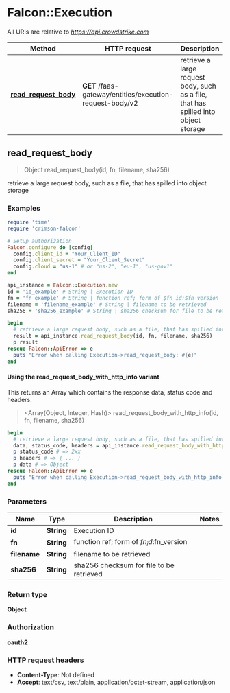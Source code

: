 # Falcon::Execution

All URIs are relative to *https://api.crowdstrike.com*

| Method | HTTP request | Description |
| ------ | ------------ | ----------- |
| [**read_request_body**](Execution.md#read_request_body) | **GET** /faas-gateway/entities/execution-request-body/v2 | retrieve a large request body, such as a file, that has spilled into object storage |


## read_request_body

> Object read_request_body(id, fn, filename, sha256)

retrieve a large request body, such as a file, that has spilled into object storage

### Examples

```ruby
require 'time'
require 'crimson-falcon'

# Setup authorization
Falcon.configure do |config|
  config.client_id = "Your_Client_ID"
  config.client_secret = "Your_Client_Secret"
  config.cloud = "us-1" # or "us-2", "eu-1", "us-gov1"
end

api_instance = Falcon::Execution.new
id = 'id_example' # String | Execution ID
fn = 'fn_example' # String | function ref; form of $fn_id:$fn_version
filename = 'filename_example' # String | filename to be retrieved
sha256 = 'sha256_example' # String | sha256 checksum for file to be retrieved

begin
  # retrieve a large request body, such as a file, that has spilled into object storage
  result = api_instance.read_request_body(id, fn, filename, sha256)
  p result
rescue Falcon::ApiError => e
  puts "Error when calling Execution->read_request_body: #{e}"
end
```

#### Using the read_request_body_with_http_info variant

This returns an Array which contains the response data, status code and headers.

> <Array(Object, Integer, Hash)> read_request_body_with_http_info(id, fn, filename, sha256)

```ruby
begin
  # retrieve a large request body, such as a file, that has spilled into object storage
  data, status_code, headers = api_instance.read_request_body_with_http_info(id, fn, filename, sha256)
  p status_code # => 2xx
  p headers # => { ... }
  p data # => Object
rescue Falcon::ApiError => e
  puts "Error when calling Execution->read_request_body_with_http_info: #{e}"
end
```

### Parameters

| Name | Type | Description | Notes |
| ---- | ---- | ----------- | ----- |
| **id** | **String** | Execution ID |  |
| **fn** | **String** | function ref; form of $fn_id:$fn_version |  |
| **filename** | **String** | filename to be retrieved |  |
| **sha256** | **String** | sha256 checksum for file to be retrieved |  |

### Return type

**Object**

### Authorization

**oauth2**

### HTTP request headers

- **Content-Type**: Not defined
- **Accept**: text/csv, text/plain, application/octet-stream, application/json

